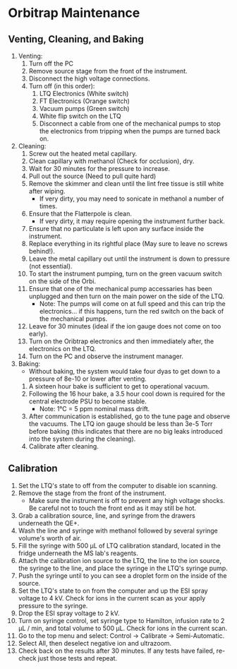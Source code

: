 # Orbitrap Maintenance

## Venting, Cleaning, and Baking

1. Venting:
    1. Turn off the PC
    2. Remove source stage from the front of the instrument.
    3. Disconnect the high voltage connections.
    4. Turn off (in this order):
        1. LTQ Electronics (White switch)
        2. FT Electronics (Orange switch)
        3. Vacuum pumps (Green switch)
        4. White flip switch on the LTQ
        5. Disconnect a cable from one of the mechanical pumps to stop the
           electronics from tripping when the pumps are turned back on.
2. Cleaning:
    1. Screw out the heated metal capillary.
    2. Clean capillary with methanol (Check for occlusion), dry.
    3. Wait for 30 minutes for the pressure to increase.
    4. Pull out the source (Need to pull quite hard)
    5. Remove the skimmer and clean until the lint free tissue is still white
       after wiping.
        * If very dirty, you may need to sonicate in methanol a number of times.
    6. Ensure that the Flatterpole is clean.
        * If very dirty, it may require opening the instrument further back.
    7. Ensure that no particulate is left upon any surface inside the
       instrument.
    8. Replace everything in its rightful place (May sure to leave no screws
       behind!).
    9. Leave the metal capillary out until the instrument is down to pressure
       (not essential).
    10. To start the instrument pumping, turn on the green vacuum switch on the
        side of the Orbi.
    11. Ensure that one of the mechanical pump accessaries has been unplugged
        and then turn on the main power on the side of the LTQ.
        * Note: The pumps will come on at full speed and this can trip the
          electronics... if this happens, turn the red switch on the back of the
          mechanical pumps.
    12. Leave for 30 minutes (ideal if the ion gauge does not come on too early).
    13. Turn on the Oribtrap electronics and then immediately after, the electronics on the LTQ.
    14. Turn on the PC and observe the instrument manager.
3. Baking:
    * Without baking, the system would take four dyas to get down to a pressure
      of 8e-10 or lower after venting.
    1. A sixteen hour bake is sufficient to get to operational vacuum.
    2. Following the 16 hour bake, a 3.5 hour cool down is required for the
       central electrode PSU to become stable.
        * Note: 1°C = 5 ppm nominal mass drift.
    3. After communication is established, go to the tune page and observe the
       vacuums. The LTQ ion gauge should be less than 3e-5 Torr before baking
       (this indicates that there are no big leaks introduced into the system
       during the cleaning).
    4. Calibrate after cleaning.

## Calibration

1. Set the LTQ's state to off from the computer to disable ion scanning.
2. Remove the stage from the front of the instrument.
    * Make sure the instrument is off to prevent any high voltage shocks. Be
      careful not to touch the front end as it may still be hot.
3. Grab a calibration source, line, and syringe from the drawers underneath the
   QE+.
4. Wash the line and syringe with methanol followed by several syringe
   volume's worth of air.
5. Fill the syringe with 500 μL of LTQ calibration standard, located in the
   fridge underneath the MS lab's reagents.
6. Attach the calibration ion source to the LTQ, the line to the ion source,
   the syringe to the line, and place the syringe in the LTQ's syringe pump.
7. Push the syringe until to you can see a droplet form on the inside of the
   source.
8. Set the LTQ's state to on from the computer and up the ESI spray voltage to
   4 kV. Check for ions in the current scan as your apply pressure to the
   syringe.
9. Drop the ESI spray voltage to 2 kV.
10. Turn on syringe control, set syringe type to Hamilton, infusion rate to
    2 μL / min, and total volume to 500 μL. Check for ions in the current scan.
11. Go to the top menu and select: Control -> Calibrate -> Semi-Automatic.
12. Select All, then deselect negative ion and ultrazoom.
13. Check back on the results after 30 minutes. If any tests have failed,
    re-check just those tests and repeat.
